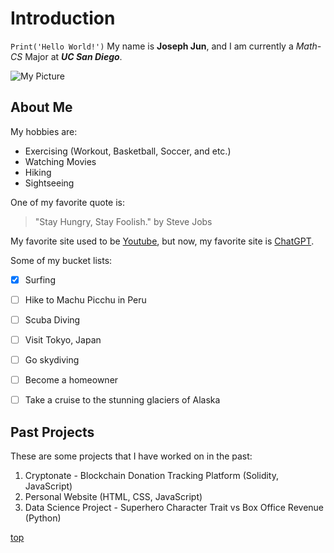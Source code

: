 # Introduction

`Print('Hello World!')` My name is **Joseph Jun**, and I am currently a _Math-CS_ Major at **_UC San Diego_**. 

![My Picture](Picture/img1.JPG)

## About Me
My hobbies are:
- Exercising (Workout, Basketball, Soccer, and etc.)
- Watching Movies
- Hiking
- Sightseeing

One of my favorite quote is:
> "Stay Hungry, Stay Foolish." by Steve Jobs

My favorite site used to be [Youtube](https://www.youtube.com/), but now, my favorite site is [ChatGPT](https://chat.openai.com/).

Some of my bucket lists:
- [x]  Surfing
- [ ]  Hike to Machu Picchu in Peru
- [ ]  Scuba Diving
- [ ]  Visit Tokyo, Japan
- [ ]  Go skydiving
- [ ]  Become a homeowner
- [ ]  Take a cruise to the stunning glaciers of Alaska


## Past Projects

These are some projects that I have worked on in the past:
1. Cryptonate - Blockchain Donation Tracking Platform  (Solidity, JavaScript)
2. Personal Website (HTML, CSS, JavaScript)
3. Data Science Project - Superhero Character Trait vs Box Office Revenue (Python)


[top](#introduction)